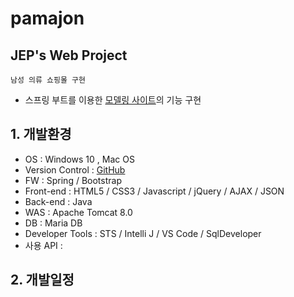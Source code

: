 # pamajon

## JEP's Web Project

`남성 의류 쇼핑몰 구현` 
- 스프링 부트를 이용한 [모델링 사이트](http://bluesman.co.kr/)의 기능 구현


## 1. 개발환경

- OS : Windows 10 , Mac OS
- Version Control : [GitHub](https://github.com/jackson-hong/pamajon)
- FW : Spring / Bootstrap
- Front-end : HTML5 / CSS3 / Javascript / jQuery / AJAX / JSON 
- Back-end : Java 
- WAS : Apache Tomcat 8.0
- DB : Maria DB
- Developer Tools : STS / Intelli J / VS Code / SqlDeveloper
- 사용 API : 


## 2. 개발일정


